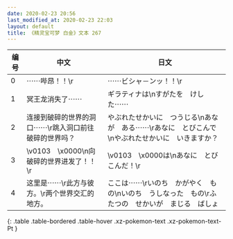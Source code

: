 ```yaml
---
date: 2020-02-23 20:56
last_modified_at: 2020-02-23 22:03
layout: default
title: 《精灵宝可梦 白金》文本 267
---
```

| 编号 | 中文 | 日文 |
| ---- | ---- | ---- |
| 0 | ⋯⋯哔昂！！\r | ⋯⋯ビシャ－ンッ！！\r |
| 1 | 冥王龙消失了⋯⋯ | ギラティナは\nすがたを　けした⋯⋯ |
| 2 | 连接到破碎的世界的洞口⋯⋯\r跳入洞口前往破碎的世界吗？ | やぶれたせかいに　つうじる\nあなが　ある⋯⋯\rあなに　とびこんで\nやぶれたせかいに　いきますか？ |
| 3 | \v0103　\x0000\n向破碎的世界进发了！！\r | \v0103　\x0000は\nあなに　とびこんだ！\r |
| 4 | 这里是⋯⋯\r此方与彼方。\r两个世界交汇的地方。 | ここは⋯⋯\rいのち　かがやく　もの\nいのち　うしなった　もの\rふたつの　せかいが　まじる　ばしょ |
{: .table .table-bordered .table-hover .xz-pokemon-text .xz-pokemon-text-Pt }